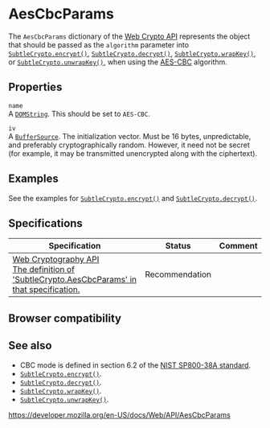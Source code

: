 # AesCbcParams

The `AesCbcParams` dictionary of the [Web Crypto API](web_crypto_api) represents the object that should be passed as the `algorithm` parameter into [`SubtleCrypto.encrypt()`](subtlecrypto/encrypt), [`SubtleCrypto.decrypt()`](subtlecrypto/decrypt), [`SubtleCrypto.wrapKey()`](subtlecrypto/wrapkey), or [`SubtleCrypto.unwrapKey()`](subtlecrypto/unwrapkey), when using the [AES-CBC](subtlecrypto/encrypt#aes-cbc) algorithm.

## Properties

`name`  
A [`DOMString`](domstring). This should be set to `AES-CBC`.

`iv`  
A [`BufferSource`](buffersource). The initialization vector. Must be 16 bytes, unpredictable, and preferably cryptographically random. However, it need not be secret (for example, it may be transmitted unencrypted along with the ciphertext).

## Examples

See the examples for [`SubtleCrypto.encrypt()`](subtlecrypto/encrypt) and [`SubtleCrypto.decrypt()`](subtlecrypto/decrypt).

## Specifications

<table><thead><tr class="header"><th>Specification</th><th>Status</th><th>Comment</th></tr></thead><tbody><tr class="odd"><td><a href="https://www.w3.org/TR/WebCryptoAPI/#dfn-AesCbcParams">Web Cryptography API<br />
<span class="small">The definition of 'SubtleCrypto.AesCbcParams' in that specification.</span></a></td><td><span class="spec-rec">Recommendation</span></td><td></td></tr></tbody></table>

## Browser compatibility

## See also

- CBC mode is defined in section 6.2 of the [NIST SP800-38A standard](https://nvlpubs.nist.gov/nistpubs/Legacy/SP/nistspecialpublication800-38a.pdf#%5B%7B%22num%22%3A70%2C%22gen%22%3A0%7D%2C%7B%22name%22%3A%22Fit%22%7D%5D).
- [`SubtleCrypto.encrypt()`](subtlecrypto/encrypt).
- [`SubtleCrypto.decrypt()`](subtlecrypto/decrypt).
- [`SubtleCrypto.wrapKey()`](subtlecrypto/wrapkey).
- [`SubtleCrypto.unwrapKey()`](subtlecrypto/unwrapkey).

<a href="https://developer.mozilla.org/en-US/docs/Web/API/AesCbcParams" class="_attribution-link">https://developer.mozilla.org/en-US/docs/Web/API/AesCbcParams</a>
